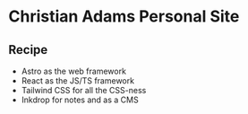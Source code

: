 # Christian Adams Personal Site

## Recipe

- Astro as the web framework
- React as the JS/TS framework
- Tailwind CSS for all the CSS-ness
- Inkdrop for notes and as a CMS
